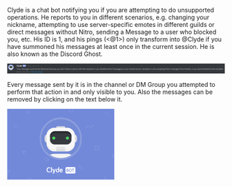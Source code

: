 <!-- TITLE:Clyde -->
<!-- SUBTITLE:The Discord Bot -->

Clyde is a chat bot notifying you if you are attempting to do unsupported operations. He reports to you in different scenarios, e.g. changing your nickname, attempting to use server-specific emotes in different guilds or direct messages without Nitro, sending a Message to a user who blocked you, etc. His ID is 1, and his pings (<@1>) only transform into @Clyde if you have summoned his messages at least once in the current session. He is also known as the Discord Ghost. 

![Clyde 1](/uploads/clyde/clyde-1.png "Clyde 1")

Every message sent by it is in the channel or DM Group you attempted to perform that action in and only visible to you. Also the messages can be removed by clicking on the text below it. 

![Clyde 2](/uploads/clyde/clyde-2.png "Clyde 2")